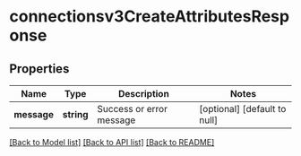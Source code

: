 # connectionsv3CreateAttributesResponse

## Properties
Name | Type | Description | Notes
------------ | ------------- | ------------- | -------------
**message** | **string** | Success or error message | [optional] [default to null]

[[Back to Model list]](../README.md#documentation-for-models) [[Back to API list]](../README.md#documentation-for-api-endpoints) [[Back to README]](../README.md)



